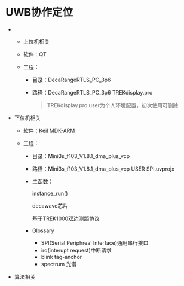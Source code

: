 # UWB协作定位
- - 上位机相关

  - 软件：QT

  - 工程：

    - 目录：DecaRangeRTLS_PC_3p6

    - 路径：DecaRangeRTLS_PC_3p6  TREKdisplay.pro

      > TREKdisplay.pro.user为个人环境配置，初次使用可删除

- 下位机相关

  - 软件：Keil MDK-ARM

  - 工程：

    - 目录：Mini3s_f103_V1.8.1_dma_plus_vcp

    - 路径：Mini3s_f103_V1.8.1_dma_plus_vcp USER   SPI.uvprojx

    - 主函数：

      instance_run()

      decawave芯片

      基于TREK1000双边测距协议

    - Glossary

      - SPI(Serial Periphreal Interface)通用串行接口
      - irq(interupt request)中断请求
      - blink tag-anchor
      - spectrum 光谱

- 算法相关

